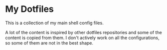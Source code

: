 # My Dotfiles

This is a collection of my main shell config files.

A lot of the content is inspired by other dotfiles repositories and some of the content is copied from them.
I don't actively work on all the configurations, so some of them are not in the best shape.

